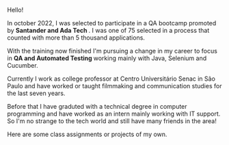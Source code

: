 Hello!

In october 2022, I was selected to participate in a QA bootcamp promoted by <b> Santander and Ada Tech </b>. I was one of 75 selected in a process that counted with more than 5 thousand applications. 

With the training now finished I'm pursuing a change in my career to focus in <b> QA and Automated Testing </b> working mainly with Java, Selenium and Cucumber. 

Currently I work as college professor at Centro Universitário Senac in São Paulo and have worked or taught filmmaking and communication studies for the last seven years.

Before that I have graduted with a technical degree in computer programming and have worked as an intern mainly working with IT support. So I'm no strange to the tech world and still have many friends in the area!

Here are some class assignments or projects of my own.
